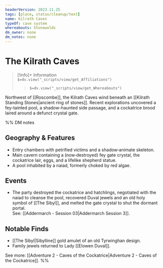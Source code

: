 ```yaml
---
headerVersion: 2023.11.25
tags: [place, status/cleanup/text]
name: Kilrath Caves
typeOf: cave system
whereabouts: Stonewolds
dm_owner: none
dm_notes: none
---
```

# The Kilrath Caves
>[!info]+ Information  
> `$=dv.view("_scripts/view/get_Affiliations")`  
>> `$=dv.view("_scripts/view/get_Whereabouts")`

Northwest of [[Roscombe]], the Kilrath Caves wind beneath an [[Kilrath Standing Stones|ancient ring of stones]]. Recent explorations uncovered a fey-tainted pool, a shadow-haunted side passage, and a cockatrice brood laired around a defunct crystal gate.

%% DM notes
## Geography & Features
- Entry chambers with petrified victims and a shadow‑animate skeleton.  
- Main cavern containing a (now‑destroyed) fey gate crystal, the cockatrice lair, eggs, and a lifelike shepherd statue.  
- A pool inhabited by a naiad, formerly choked by red algae.

## Events
- The party destroyed the cockatrice and hatchlings, negotiated with the naiad to cleanse the pool, recovered Duval jewels and an old holy symbol of [[The Sibyl]], and melted the gate crystal to shut the dormant portal.  
  See: [[Addermarch - Session 03|Addermarch Session 3]].

## Notable Finds
- [[The Sibyl|Sibylline]] gold amulet of an old Tyrwinghan design.  
- Family jewels returned to Lady [[Elowen Duval]].

See more: [[Adventure 2 - Caves of the Cockatrice|Adventure 2 - Caves of the Cockatrice]]. %%

